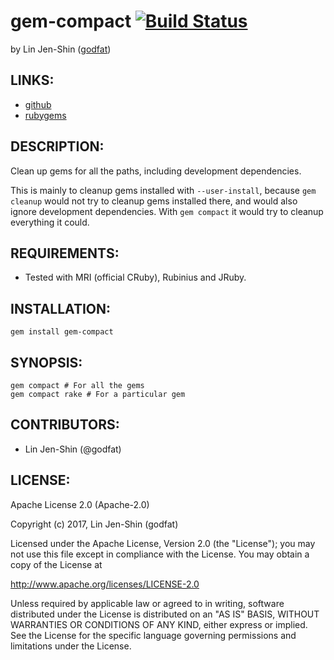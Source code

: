 # gem-compact [![Build Status](https://secure.travis-ci.org/godfat/gem-compact.png?branch=master)](http://travis-ci.org/godfat/gem-compact)

by Lin Jen-Shin ([godfat](http://godfat.org))

## LINKS:

* [github](https://github.com/godfat/gem-compact)
* [rubygems](https://rubygems.org/gems/gem-compact)

## DESCRIPTION:

Clean up gems for all the paths, including development dependencies.

This is mainly to cleanup gems installed with `--user-install`, because
`gem cleanup` would not try to cleanup gems installed there, and would also
ignore development dependencies. With `gem compact` it would try to cleanup
everything it could.

## REQUIREMENTS:

* Tested with MRI (official CRuby), Rubinius and JRuby.

## INSTALLATION:

    gem install gem-compact

## SYNOPSIS:

    gem compact # For all the gems
    gem compact rake # For a particular gem

## CONTRIBUTORS:

* Lin Jen-Shin (@godfat)

## LICENSE:

Apache License 2.0 (Apache-2.0)

Copyright (c) 2017, Lin Jen-Shin (godfat)

Licensed under the Apache License, Version 2.0 (the "License");
you may not use this file except in compliance with the License.
You may obtain a copy of the License at

<http://www.apache.org/licenses/LICENSE-2.0>

Unless required by applicable law or agreed to in writing, software
distributed under the License is distributed on an "AS IS" BASIS,
WITHOUT WARRANTIES OR CONDITIONS OF ANY KIND, either express or implied.
See the License for the specific language governing permissions and
limitations under the License.
